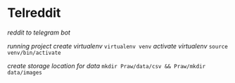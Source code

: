 # Telreddit 
*reddit to telegram bot*

*running project*
*create virtualenv*
`virtualenv venv`
*activate virtualenv* `source venv/bin/activate`

*create storage location for data*
`mkdir Praw/data/csv && Praw/mkdir data/images`